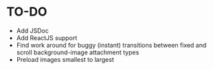 # TO-DO

-  Add JSDoc
-  Add ReactJS support
-  Find work around for buggy (instant) transitions between fixed and scroll background-image attachment types
-  Preload images smallest to largest
